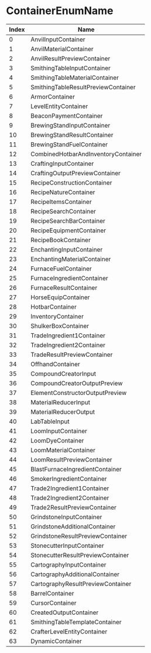 # ContainerEnumName

Index | Name
--- | ---
0 | AnvilInputContainer
1 | AnvilMaterialContainer
2 | AnvilResultPreviewContainer
3 | SmithingTableInputContainer
4 | SmithingTableMaterialContainer
5 | SmithingTableResultPreviewContainer
6 | ArmorContainer
7 | LevelEntityContainer
8 | BeaconPaymentContainer
9 | BrewingStandInputContainer
10 | BrewingStandResultContainer
11 | BrewingStandFuelContainer
12 | CombinedHotbarAndInventoryContainer
13 | CraftingInputContainer
14 | CraftingOutputPreviewContainer
15 | RecipeConstructionContainer
16 | RecipeNatureContainer
17 | RecipeItemsContainer
18 | RecipeSearchContainer
19 | RecipeSearchBarContainer
20 | RecipeEquipmentContainer
21 | RecipeBookContainer
22 | EnchantingInputContainer
23 | EnchantingMaterialContainer
24 | FurnaceFuelContainer
25 | FurnaceIngredientContainer
26 | FurnaceResultContainer
27 | HorseEquipContainer
28 | HotbarContainer
29 | InventoryContainer
30 | ShulkerBoxContainer
31 | TradeIngredient1Container
32 | TradeIngredient2Container
33 | TradeResultPreviewContainer
34 | OffhandContainer
35 | CompoundCreatorInput
36 | CompoundCreatorOutputPreview
37 | ElementConstructorOutputPreview
38 | MaterialReducerInput
39 | MaterialReducerOutput
40 | LabTableInput
41 | LoomInputContainer
42 | LoomDyeContainer
43 | LoomMaterialContainer
44 | LoomResultPreviewContainer
45 | BlastFurnaceIngredientContainer
46 | SmokerIngredientContainer
47 | Trade2Ingredient1Container
48 | Trade2Ingredient2Container
49 | Trade2ResultPreviewContainer
50 | GrindstoneInputContainer
51 | GrindstoneAdditionalContainer
52 | GrindstoneResultPreviewContainer
53 | StonecutterInputContainer
54 | StonecutterResultPreviewContainer
55 | CartographyInputContainer
56 | CartographyAdditionalContainer
57 | CartographyResultPreviewContainer
58 | BarrelContainer
59 | CursorContainer
60 | CreatedOutputContainer
61 | SmithingTableTemplateContainer
62 | CrafterLevelEntityContainer
63 | DynamicContainer